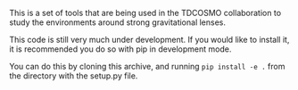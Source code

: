 This is a set of tools that are being used in the TDCOSMO collaboration to
study the environments around strong gravitational lenses.

This code is still very much under development. If you would like to install it,
it is recommended you do so with pip in development mode.

You can do this by cloning this archive, and running `pip install -e .` from the
directory with the setup.py file. 
